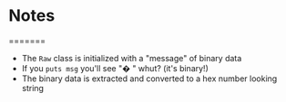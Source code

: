 # Notes
=======
 - The `Raw` class is initialized with a "message" of binary data
 - If you `puts msg` you'll see "� "  whut? (it's binary!)
 - The binary data is extracted and converted to a hex number looking string
